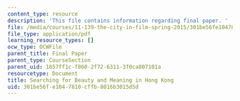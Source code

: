 ```yaml
---
content_type: resource
description: 'This file contains information regarding final paper. '
file: /media/courses/11-139-the-city-in-film-spring-2015/301be56fe1047810cffb8016b3015d5d_MIT11_139S15_FinalPaper.pdf
file_type: application/pdf
learning_resource_types: []
ocw_type: OCWFile
parent_title: Final Paper
parent_type: CourseSection
parent_uid: 1857ff1c-f860-2f72-6311-3f0ca807101a
resourcetype: Document
title: Searching for Beauty and Meaning in Hong Kong
uid: 301be56f-e104-7810-cffb-8016b3015d5d
---
```

